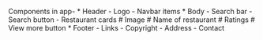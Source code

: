 Components in app- 
    * Header
        - Logo
        - Navbar items
    * Body
        - Search bar
        - Search button
        - Restaurant cards
            # Image 
            # Name of restaurant
            # Ratings
            # View more button
    * Footer
        - Links
        - Copyright
        - Address
        - Contact